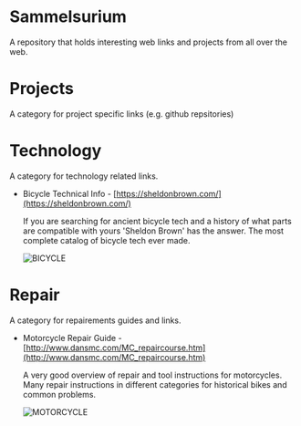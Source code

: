 # Sammelsurium

A repository that holds interesting web links and projects from all over the web.



# Projects

A category for project specific links (e.g. github repsitories)



# Technology

A category for technology related links.

- Bicycle Technical Info - [https://sheldonbrown.com/](https://sheldonbrown.com/)

  If you are searching for ancient bicycle tech and a history of what parts are compatible with yours 'Sheldon Brown' has the answer. The most complete catalog of bicycle tech ever made.
  
  ![BICYCLE](https://img.shields.io/badge/-BICYCLE-informational)



# Repair

A category for repairements guides and links.

- Motorcycle Repair Guide - [http://www.dansmc.com/MC_repaircourse.htm](http://www.dansmc.com/MC_repaircourse.htm)

  A very good overview of repair and tool instructions for motorcycles. Many repair instructions in different categories for historical bikes and common problems.
  
  ![MOTORCYCLE](https://img.shields.io/badge/-MOTORCYCLE-informational)
  
